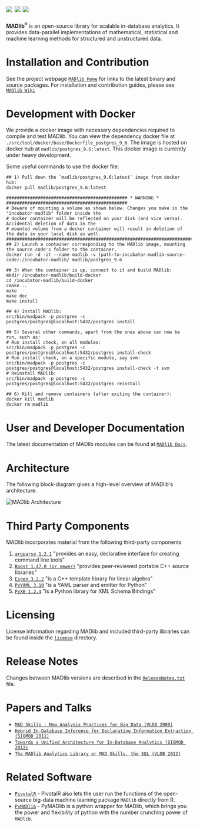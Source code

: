 ![](https://github.com/apache/incubator-madlib/blob/master/doc/imgs/magnetic-icon.png) ![](https://github.com/apache/incubator-madlib/blob/master/doc/imgs/agile-icon.png) ![](https://github.com/apache/incubator-madlib/blob/master/doc/imgs/deep-icon.png)
=================================================
**MADlib<sup>&reg;</sup>** is an open-source library for scalable in-database analytics.
It provides data-parallel implementations of mathematical, statistical and
machine learning methods for structured and unstructured data.

Installation and Contribution
==============================
See the project webpage  [`MADlib Home`](http://madlib.incubator.apache.org/) for links to the
latest binary and source packages. For installation and contribution guides,
please see [`MADlib Wiki`](https://cwiki.apache.org/confluence/display/MADLIB/)

Development with Docker
=======================
We provide a docker image with necessary dependencies required to compile and test MADlib. You can
view the dependency docker file at `./src/tool/docker/base/Dockerfile_postgres_9_6`. The image is
hosted on docker hub at `madlib/postgres_9.6:latest`. This docker image is currently under heavy
development.

Some useful commands to use the docker file:
```
## 1) Pull down the `madlib/postgres_9.6:latest` image from docker hub:
docker pull madlib/postgres_9.6:latest

############################################## * WARNING * ##############################################
# Beware of mounting a volume as shown below. Changes you make in the "incubator-madlib" folder inside the
# docker container will be reflected on your disk (and vice versa). Accidental deletion of data in the
# mounted volume from a docker container will result in deletion of the data in your local disk as well.
#########################################################################################################
## 2) Launch a container corresponding to the MADlib image, mounting the source code's folder to the container.
docker run -d -it --name madlib -v (path-to-incubator-madlib-source-code):/incubator-madlib/ madlib/postgres_9.6

## 3) When the container is up, connect to it and build MADlib:
mkdir /incubator-madlib/build-docker
cd /incubator-madlib/build-docker
cmake ..
make
make doc
make install

## 4) Install MADlib:
src/bin/madpack -p postgres -c postgres/postgres@localhost:5432/postgres install

## 5) Several other commands, apart from the ones above can now be run, such as:
# Run install check, on all modules:
src/bin/madpack -p postgres -c postgres/postgres@localhost:5432/postgres install-check
# Run install check, on a specific module, say svm:
src/bin/madpack -p postgres -c postgres/postgres@localhost:5432/postgres install-check -t svm
# Reinstall MADlib:
src/bin/madpack -p postgres -c postgres/postgres@localhost:5432/postgres reinstall

## 6) Kill and remove containers (after exiting the container):
docker kill madlib
docker rm madlib
```

User and Developer Documentation
==================================
The latest documentation of MADlib modules can be found at [`MADlib
Docs`](http://madlib.incubator.apache.org/docs/latest/index.html).


Architecture
=============
The following block-diagram gives a high-level overview of MADlib's
architecture.


![MADlib Architecture](https://github.com/apache/incubator-madlib/blob/master/doc/imgs/architecture.png)


Third Party Components
======================
MADlib incorporates material from the following third-party components

1. [`argparse 1.2.1`](http://code.google.com/p/argparse/) "provides an easy, declarative interface for creating command line tools"
2. [`Boost 1.47.0 (or newer)`](http://www.boost.org/) "provides peer-reviewed portable C++ source libraries"
3. [`Eigen 3.2.2`](http://eigen.tuxfamily.org/index.php?title=Main_Page) "is a C++ template library for linear algebra"
4. [`PyYAML 3.10`](http://pyyaml.org/wiki/PyYAML) "is a YAML parser and emitter for Python"
5. [`PyXB 1.2.4`](http://pyxb.sourceforge.net/) "is a Python library for XML Schema Bindings"

Licensing
==========
License information regarding MADlib and included third-party libraries can be
found inside the [`license`](https://github.com/apache/incubator-madlib/blob/master/licenses) directory.

Release Notes
=============
Changes between MADlib versions are described in the
[`ReleaseNotes.txt`](https://github.com/apache/incubator-madlib/blob/master/RELEASE_NOTES) file.

Papers and Talks
=================
* [`MAD Skills : New Analysis Practices for Big Data (VLDB 2009)`](http://db.cs.berkeley.edu/papers/vldb09-madskills.pdf)
* [`Hybrid In-Database Inference for Declarative Information Extraction (SIGMOD 2011)`](https://amplab.cs.berkeley.edu/publication/hybrid-in-database-inference-for-declarative-information-extraction/)
* [`Towards a Unified Architecture for In-Database Analytics (SIGMOD 2012)`](http://www.cs.stanford.edu/~chrismre/papers/bismarck-full.pdf)
* [`The MADlib Analytics Library or MAD Skills, the SQL (VLDB 2012)`](http://www.eecs.berkeley.edu/Pubs/TechRpts/2012/EECS-2012-38.html)


Related Software
=================
* [`PivotalR`](https://github.com/pivotalsoftware/PivotalR) - PivotalR also
lets the user run the functions of the open-source big-data machine learning
package `MADlib` directly from R.
* [`PyMADlib`](https://github.com/pivotalsoftware/pymadlib) - PyMADlib is a python
wrapper for MADlib, which brings you the power and flexibility of python
with the number crunching power of `MADlib`.
